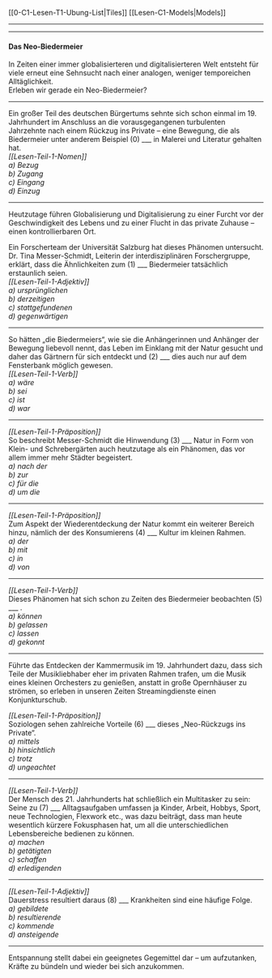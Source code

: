 [[0-C1-Lesen-T1-Ubung-List|Tiles]]
[[Lesen-C1-Models|Models]]

---
---
#### Das Neo-Biedermeier  

In Zeiten einer immer globalisierteren und digitalisierteren Welt entsteht für viele erneut eine Sehnsucht nach einer analogen, weniger temporeichen Alltäglichkeit.  
Erleben wir gerade ein Neo-Biedermeier?

---

Ein großer Teil des deutschen Bürgertums sehnte sich schon einmal im 19. Jahrhundert im Anschluss an die vorausgegangenen turbulenten Jahrzehnte nach einem Rückzug ins Private – eine Bewegung, die als Biedermeier unter anderem Beispiel (0) ___ in Malerei und Literatur gehalten hat.  
*[[Lesen-Teil-1-Nomen]]*  
	*a) Bezug*  
	*b) Zugang*  
	*c) Eingang*  
	*d) Einzug*

---

Heutzutage führen Globalisierung und Digitalisierung zu einer Furcht vor der Geschwindigkeit des Lebens und zu einer Flucht in das private Zuhause – einen kontrollierbaren Ort.

Ein Forscherteam der Universität Salzburg hat dieses Phänomen untersucht.  
Dr. Tina Messer-Schmidt, Leiterin der interdisziplinären Forschergruppe, erklärt, dass die Ähnlichkeiten zum (1) ___ Biedermeier tatsächlich erstaunlich seien.  
*[[Lesen-Teil-1-Adjektiv]]*  
	*a) ursprünglichen*  
	*b) derzeitigen*  
	*c) stattgefundenen*  
	*d) gegenwärtigen*

---

So hätten „die Biedermeiers“, wie sie die Anhängerinnen und Anhänger der Bewegung liebevoll nennt, das Leben im Einklang mit der Natur gesucht und daher das Gärtnern für sich entdeckt und (2) ___ dies auch nur auf dem Fensterbank möglich gewesen.  
*[[Lesen-Teil-1-Verb]]*  
	*a) wäre*  
	*b) sei*  
	*c) ist*  
	*d) war*

---

*[[Lesen-Teil-1-Präposition]]*  
So beschreibt Messer-Schmidt die Hinwendung (3) ___ Natur in Form von Klein- und Schrebergärten auch heutzutage als ein Phänomen, das vor allem immer mehr Städter begeistert.  
	*a) nach der*  
	*b) zur*  
	*c) für die*  
	*d) um die*

---

*[[Lesen-Teil-1-Präposition]]*  
Zum Aspekt der Wiederentdeckung der Natur kommt ein weiterer Bereich hinzu, nämlich der des Konsumierens (4) ___ Kultur im kleinen Rahmen.  
	*a) der*  
	*b) mit*  
	*c) in*  
	*d) von*

---

*[[Lesen-Teil-1-Verb]]*  
Dieses Phänomen hat sich schon zu Zeiten des Biedermeier beobachten (5) ___ .  
	*a) können*  
	*b) gelassen*  
	*c) lassen*  
	*d) gekonnt*

---

Führte das Entdecken der Kammermusik im 19. Jahrhundert dazu, dass sich Teile der Musikliebhaber eher im privaten Rahmen trafen, um die Musik eines kleinen Orchesters zu genießen, anstatt in große Opernhäuser zu strömen, so erleben in unseren Zeiten Streamingdienste einen Konjunkturschub.

*[[Lesen-Teil-1-Präposition]]*  
Soziologen sehen zahlreiche Vorteile (6) ___ dieses „Neo-Rückzugs ins Private“.  
	*a) mittels*  
	*b) hinsichtlich*  
	*c) trotz*  
	*d) ungeachtet*

---

*[[Lesen-Teil-1-Verb]]*  
Der Mensch des 21. Jahrhunderts hat schließlich ein Multitasker zu sein: Seine zu (7) ___ Alltagsaufgaben umfassen ja Kinder, Arbeit, Hobbys, Sport, neue Technologien, Flexwork etc., was dazu beiträgt, dass man heute wesentlich kürzere Fokusphasen hat, um all die unterschiedlichen Lebensbereiche bedienen zu können.  
	*a) machen*  
	*b) getätigten*  
	*c) schaffen*  
	*d) erledigenden*

---

*[[Lesen-Teil-1-Adjektiv]]*  
Dauerstress resultiert daraus (8) ___ Krankheiten sind eine häufige Folge.  
	*a) gebildete*  
	*b) resultierende*  
	*c) kommende*  
	*d) ansteigende*

---

Entspannung stellt dabei ein geeignetes Gegemittel dar – um aufzutanken, Kräfte zu bündeln und wieder bei sich anzukommen.